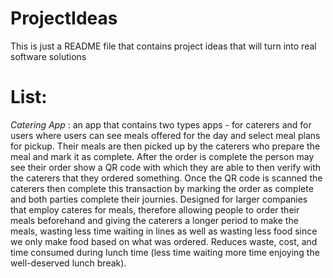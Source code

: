 # ProjectIdeas
This is just a README file that contains project ideas that will turn into real software solutions<br>

# List:<br>
*Catering App* : an app that contains two types apps - for caterers and for users where users can see meals offered for the day and select meal plans for pickup. Their meals are then picked up by the caterers who prepare the meal and mark it as complete. After the order is complete the person may see their order show a QR code with which they are able to then verify with the caterers that they ordered something. Once the QR code is scanned the caterers then complete this transaction by marking the order as complete and both parties complete their journies. Designed for larger companies that employ cateres for meals, therefore allowing people to order their meals beforehand and giving the caterers a longer period to make the meals, wasting less time waiting in lines as well as wasting less food since we only make food based on what was ordered. Reduces waste, cost, and time consumed during lunch time (less time waiting more time enjoying the well-deserved lunch break).<br>
